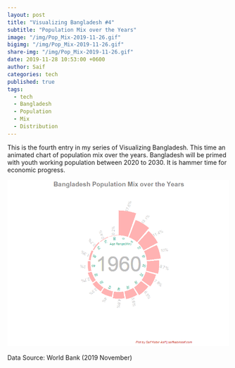 ```yaml
---
layout: post  
title: "Visualizing Bangladesh #4"
subtitle: "Population Mix over the Years"
image: "/img/Pop_Mix-2019-11-26.gif"
bigimg: "/img/Pop_Mix-2019-11-26.gif"
share-img: "/img/Pop_Mix-2019-11-26.gif"
date: 2019-11-28 10:53:00 +0600
author: Saif
categories: tech
published: true
tags:
  - tech
  - Bangladesh
  - Population
  - Mix
  - Distribution
---
```


<style>

    article img {
    max-height: 100% !important;
    width: 100% !important;

}
</style>

This is the fourth entry in my series of Visualizing Bangladesh. This time an animated chart of population mix over the years. Bangladesh will be primed with youth working population between 2020 to 2030. It is hammer time for economic progress.

![Population Mix over the Years](/img/Pop_Mix-2019-11-26.gif)

Data Source: World Bank (2019 November)
